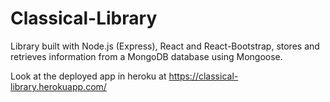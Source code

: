 # Classical-Library

Library built with Node.js (Express), React and React-Bootstrap, stores and retrieves information from a MongoDB database using Mongoose.

Look at the deployed app in heroku at <link>https://classical-library.herokuapp.com/</link>
